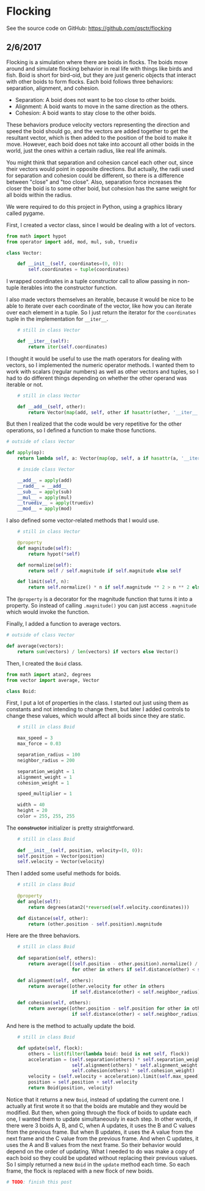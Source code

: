 # Flocking

See the source code on GitHub: https://github.com/qsctr/flocking

## 2/6/2017

Flocking is a simulation where there are boids in flocks. The boids move around and simulate flocking behavior in real life with things like birds and fish. Boid is short for bird-oid, but they are just generic objects that interact with other boids to form flocks. Each boid follows three behaviors: separation, alignment, and cohesion.

- Separation: A boid does not want to be too close to other boids.
- Alignment: A boid wants to move in the same direction as the others.
- Cohesion: A boid wants to stay close to the other boids.

These behaviors produce velocity vectors representing the direction and speed the boid should go, and the vectors are added together to get the resultant vector, which is then added to the position of the boid to make it move. However, each boid does not take into account all other boids in the world, just the ones within a certain radius, like real life animals.

You might think that separation and cohesion cancel each other out, since their vectors would point in opposite directions. But actually, the radii used for separation and cohesion could be different, so there is a difference between "close" and "too close". Also, separation force increases the closer the boid is to some other boid, but cohesion has the same weight for all boids within the radius.

We were required to do this project in Python, using a graphics library called pygame.

First, I created a vector class, since I would be dealing with a lot of vectors.

```python
from math import hypot
from operator import add, mod, mul, sub, truediv

class Vector:

    def __init__(self, coordinates=(0, 0)):
        self.coordinates = tuple(coordinates)
```

I wrapped coordinates in a tuple constructor call to allow passing in non-tuple iterables into the constructor function.

I also made vectors themselves an iterable, because it would be nice to be able to iterate over each coordinate of the vector, like how you can iterate over each element in a tuple. So I just return the iterator for the `coordinates` tuple in the implementation for `__iter__`.

```python
    # still in class Vector

    def __iter__(self):
        return iter(self.coordinates)
```

I thought it would be useful to use the math operators for dealing with vectors, so I implemented the numeric operator methods. I wanted them to work with scalars (regular numbers) as well as other vectors and tuples, so I had to do different things depending on whether the other operand was iterable or not.

```python
    # still in class Vector

    def __add__(self, other):
        return Vector(map(add, self, other if hasattr(other, '__iter__') else (other, other)))
```

But then I realized that the code would be very repetitive for the other operations, so I defined a function to make those functions.

```python
# outside of class Vector

def apply(op):
    return lambda self, a: Vector(map(op, self, a if hasattr(a, '__iter__') else (a, a)))
```

```python
    # inside class Vector

    __add__ = apply(add)
    __radd__ = __add__
    __sub__ = apply(sub)
    __mul__ = apply(mul)
    __truediv__ = apply(truediv)
    __mod__ = apply(mod)
```

I also defined some vector-related methods that I would use.

```python
    # still in class Vector

    @property
    def magnitude(self):
        return hypot(*self)

    def normalize(self):
        return self / self.magnitude if self.magnitude else self

    def limit(self, n):
        return self.normalize() * n if self.magnitude ** 2 > n ** 2 else self
```

The `@property` is a decorator for the magnitude function that turns it into a property. So instead of calling `.magnitude()` you can just access `.magnitude` which would invoke the function.

Finally, I added a function to average vectors.

```python
# outside of class Vector

def average(vectors):
    return sum(vectors) / len(vectors) if vectors else Vector()
```

Then, I created the `Boid` class.

```python
from math import atan2, degrees
from vector import average, Vector

class Boid:
```

First, I put a lot of properties in the class. I started out just using them as constants and not intending to change them, but later I added controls to change these values, which would affect all boids since they are static.

```python
    # still in class Boid

    max_speed = 3
    max_force = 0.03

    separation_radius = 100
    neighbor_radius = 200

    separation_weight = 1
    alignment_weight = 1
    cohesion_weight = 1

    speed_multiplier = 1

    width = 40
    height = 20
    color = 255, 255, 255
```

The ~~constructor~~ initializer is pretty straightforward.

```python
    # still in class Boid
    
    def __init__(self, position, velocity=(0, 0)):
    self.position = Vector(position)
    self.velocity = Vector(velocity)
```

Then I added some useful methods for boids.

```python
    # still in class Boid
    
    @property
    def angle(self):
        return degrees(atan2(*reversed(self.velocity.coordinates)))

    def distance(self, other):
        return (other.position - self.position).magnitude
```

Here are the three behaviors.

```python
    # still in class Boid
    
    def separation(self, others):
        return average([(self.position - other.position).normalize() / self.distance(other)
                        for other in others if self.distance(other) < self.separation_radius])

    def alignment(self, others):
        return average([other.velocity for other in others
                        if self.distance(other) < self.neighbor_radius]).limit(self.max_force)

    def cohesion(self, others):
        return average([other.position - self.position for other in others
                        if self.distance(other) < self.neighbor_radius]).limit(self.max_force)
```

And here is the method to actually update the boid.

```python
    # still in class Boid

    def update(self, flock):
        others = list(filter(lambda boid: boid is not self, flock))
        acceleration = (self.separation(others) * self.separation_weight +
                        self.alignment(others) * self.alignment_weight +
                        self.cohesion(others) * self.cohesion_weight)
        velocity = (self.velocity + acceleration).limit(self.max_speed) * self.speed_multiplier
        position = self.position + self.velocity
        return Boid(position, velocity)
```

Notice that it returns a new `Boid`, instead of updating the current one. I actually at first wrote it so that the boids are mutable and they would be modified. But then, when going through the flock of boids to update each one, I wanted them to update simultaneously in each step. In other words, if there were 3 boids A, B, and C, when A updates, it uses the B and C values from the previous frame. But when B updates, it uses the A value from the next frame and the C value from the previous frame. And when C updates, it uses the A and B values from the next frame. So their behavior would depend on the order of updating. What I needed to do was make a copy of each boid so they could be updated without replacing their previous values. So I simply returned a new `Boid` in the `update` method each time. So each frame, the flock is replaced with a new flock of new boids.

```python
# TODO: finish this post
```
